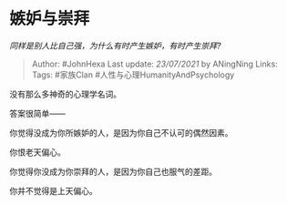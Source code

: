 # 嫉妒与崇拜
*同样是别人比自己强，为什么有时产生嫉妒，有时产生崇拜?*

> Author: #JohnHexa
Last update: *23/07/2021* by ANingNing
Links:
Tags: #家族Clan #人性与心理HumanityAndPsychology 

 
没有那么多神奇的心理学名词。

答案很简单——

你觉得没成为你所嫉妒的人，是因为你自己不认可的偶然因素。

你恨老天偏心。

  


你觉得你没成为你崇拜的人，是因为你自己也服气的差距。

你并不觉得是上天偏心。



